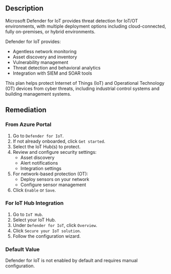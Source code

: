 ## Description

Microsoft Defender for IoT provides threat detection for IoT/OT environments, with multiple deployment options including cloud-connected, fully on-premises, or hybrid environments.

Defender for IoT provides:
- Agentless network monitoring
- Asset discovery and inventory
- Vulnerability management
- Threat detection and behavioral analytics
- Integration with SIEM and SOAR tools

This plan helps protect Internet of Things (IoT) and Operational Technology (OT) devices from cyber threats, including industrial control systems and building management systems.

## Remediation

### From Azure Portal

1. Go to `Defender for IoT`.
2. If not already onboarded, click `Get started`.
3. Select the IoT Hub(s) to protect.
4. Review and configure security settings:
   - Asset discovery
   - Alert notifications
   - Integration settings
5. For network-based protection (OT):
   - Deploy sensors on your network
   - Configure sensor management
6. Click `Enable` or `Save`.

### For IoT Hub Integration

1. Go to `IoT Hub`.
2. Select your IoT Hub.
3. Under `Defender for IoT`, click `Overview`.
4. Click `Secure your IoT solution`.
5. Follow the configuration wizard.

### Default Value

Defender for IoT is not enabled by default and requires manual configuration.

